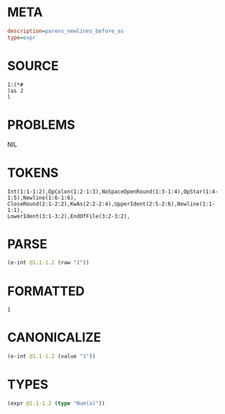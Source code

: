 # META
~~~ini
description=parens_newlines_before_as
type=expr
~~~
# SOURCE
~~~roc
1:(*#
)as J
l
~~~
# PROBLEMS
NIL
# TOKENS
~~~zig
Int(1:1-1:2),OpColon(1:2-1:3),NoSpaceOpenRound(1:3-1:4),OpStar(1:4-1:5),Newline(1:6-1:6),
CloseRound(2:1-2:2),KwAs(2:2-2:4),UpperIdent(2:5-2:6),Newline(1:1-1:1),
LowerIdent(3:1-3:2),EndOfFile(3:2-3:2),
~~~
# PARSE
~~~clojure
(e-int @1.1-1.2 (raw "1"))
~~~
# FORMATTED
~~~roc
1
~~~
# CANONICALIZE
~~~clojure
(e-int @1.1-1.2 (value "1"))
~~~
# TYPES
~~~clojure
(expr @1.1-1.2 (type "Num(a)"))
~~~
